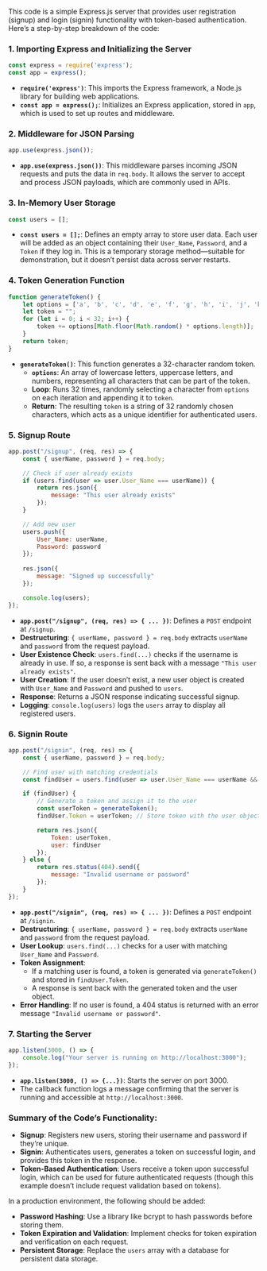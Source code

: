This code is a simple Express.js server that provides user registration (signup) and login (signin) functionality with token-based authentication. Here’s a step-by-step breakdown of the code:

### 1. **Importing Express and Initializing the Server**
   ```javascript
   const express = require('express');
   const app = express();
   ```
   - **`require('express')`**: This imports the Express framework, a Node.js library for building web applications.
   - **`const app = express();`**: Initializes an Express application, stored in `app`, which is used to set up routes and middleware.

### 2. **Middleware for JSON Parsing**
   ```javascript
   app.use(express.json());
   ```
   - **`app.use(express.json())`**: This middleware parses incoming JSON requests and puts the data in `req.body`. It allows the server to accept and process JSON payloads, which are commonly used in APIs.

### 3. **In-Memory User Storage**
   ```javascript
   const users = [];
   ```
   - **`const users = [];`**: Defines an empty array to store user data. Each user will be added as an object containing their `User_Name`, `Password`, and a `Token` if they log in. This is a temporary storage method—suitable for demonstration, but it doesn’t persist data across server restarts.

### 4. **Token Generation Function**
   ```javascript
   function generateToken() {
       let options = ['a', 'b', 'c', 'd', 'e', 'f', 'g', 'h', 'i', 'j', 'k', 'l', 'm', 'n', 'o', 'p', 'q', 'r', 's', 't', 'u', 'v', 'w', 'x', 'y', 'z', 'A', 'B', 'C', 'D', 'E', 'F', 'G', 'H', 'I', 'J', 'K', 'L', 'M', 'N', 'O', 'P', 'Q', 'R', 'S', 'T', 'U', 'V', 'W', 'X', 'Y', 'Z', '0', '1', '2', '3', '4', '5', '6', '7', '8', '9'];
       let token = "";
       for (let i = 0; i < 32; i++) {
           token += options[Math.floor(Math.random() * options.length)];
       }
       return token;
   }
   ```
   - **`generateToken()`**: This function generates a 32-character random token.
      - **`options`**: An array of lowercase letters, uppercase letters, and numbers, representing all characters that can be part of the token.
      - **Loop**: Runs 32 times, randomly selecting a character from `options` on each iteration and appending it to `token`.
      - **Return**: The resulting `token` is a string of 32 randomly chosen characters, which acts as a unique identifier for authenticated users.

### 5. **Signup Route**
   ```javascript
   app.post("/signup", (req, res) => {
       const { userName, password } = req.body;

       // Check if user already exists
       if (users.find(user => user.User_Name === userName)) {
           return res.json({
               message: "This user already exists"
           });
       }

       // Add new user
       users.push({
           User_Name: userName,
           Password: password
       });
       
       res.json({
           message: "Signed up successfully"
       });

       console.log(users);
   });
   ```
   - **`app.post("/signup", (req, res) => { ... })`**: Defines a `POST` endpoint at `/signup`.
   - **Destructuring**: `{ userName, password } = req.body` extracts `userName` and `password` from the request payload.
   - **User Existence Check**: `users.find(...)` checks if the username is already in use. If so, a response is sent back with a message `"This user already exists"`.
   - **User Creation**: If the user doesn’t exist, a new user object is created with `User_Name` and `Password` and pushed to `users`.
   - **Response**: Returns a JSON response indicating successful signup.
   - **Logging**: `console.log(users)` logs the `users` array to display all registered users.

### 6. **Signin Route**
   ```javascript
   app.post("/signin", (req, res) => {
       const { userName, password } = req.body;

       // Find user with matching credentials
       const findUser = users.find(user => user.User_Name === userName && user.Password === password);

       if (findUser) {
           // Generate a token and assign it to the user
           const userToken = generateToken();
           findUser.Token = userToken; // Store token with the user object

           return res.json({
               Token: userToken,
               user: findUser
           });
       } else {
           return res.status(404).send({
               message: "Invalid username or password"
           });
       }
   });
   ```
   - **`app.post("/signin", (req, res) => { ... })`**: Defines a `POST` endpoint at `/signin`.
   - **Destructuring**: `{ userName, password } = req.body` extracts `userName` and `password` from the request payload.
   - **User Lookup**: `users.find(...)` checks for a user with matching `User_Name` and `Password`.
   - **Token Assignment**:
      - If a matching user is found, a token is generated via `generateToken()` and stored in `findUser.Token`.
      - A response is sent back with the generated token and the user object.
   - **Error Handling**: If no user is found, a 404 status is returned with an error message `"Invalid username or password"`.

### 7. **Starting the Server**
   ```javascript
   app.listen(3000, () => {
       console.log("Your server is running on http://localhost:3000");
   });
   ```
   - **`app.listen(3000, () => {...})`**: Starts the server on port 3000.
   - The callback function logs a message confirming that the server is running and accessible at `http://localhost:3000`.

### Summary of the Code’s Functionality:
- **Signup**: Registers new users, storing their username and password if they’re unique.
- **Signin**: Authenticates users, generates a token on successful login, and provides this token in the response.
- **Token-Based Authentication**: Users receive a token upon successful login, which can be used for future authenticated requests (though this example doesn’t include request validation based on tokens).

In a production environment, the following should be added:
- **Password Hashing**: Use a library like bcrypt to hash passwords before storing them.
- **Token Expiration and Validation**: Implement checks for token expiration and verification on each request.
- **Persistent Storage**: Replace the `users` array with a database for persistent data storage.